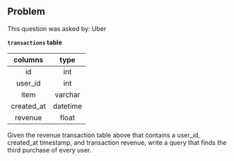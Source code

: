 ## Problem
This question was asked by: Uber

**`transactions` table**

|   columns  |   type   |
|:----------:|:--------:|
|     id     |    int   |
|   user_id  |    int   |
|    item    |  varchar |
| created_at | datetime |
|   revenue  |   float  |

Given the revenue transaction table above that contains a user_id, created_at timestamp, and transaction revenue, write a query that finds the third purchase of every user.

<!-- ## Solution
This problem set is relatively straight forward. We can first find the order of purchases for every user by looking at the created_at column and ordering by user_id and the created_at column. However, we still need an indicator of which purchase was the third value.

In this case, we need to apply the RANK function to the transactions table. The RANK function is a window function that assigns a rank to each row in the partition of the result set.

`RANK() OVER (PARTITION BY user_id ORDER BY created_at ASC) AS rank_value`

In this example, the **PARTITION BY** clause distributes the rows in the result set into partitions by one or more criteria.

Second, the **ORDER BY** clause sorts the rows in each partition by the column we indicated, in this case, created_at.

Finally, the **RANK()** function is operated on the rows of each partition and re-initialized when crossing each partition boundary. The end result is a column with the rank of each purchase partitioned by user_id.

All we have to do is then wrap the table in a subquery and filter out where the new column is then equal to 3, which is equivalent for subsetting for the third purchase.

```
SELECT *
FROM (
    SELECT
        user_id
        , created_at
        , revenue
        , RANK() OVER (PARTITION BY user_id ORDER BY created_at ASC) AS rank_value
    FROM transactions
) AS t
WHERE rank_val = 3;
``` -->
